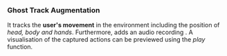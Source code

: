 ### Ghost Track Augmentation
It tracks the **user's movement** in the environment including the position of *head, body and hands*. Furthermore, adds an audio recording
. A visualisation of the captured actions can be previewed using the *play* function.